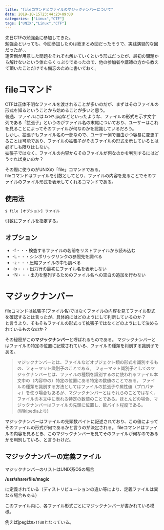 ```yaml
---
title: "fileコマンドとファイルのマジックナンバーについて"
date: 2019-10-15T23:44:23+09:00
categories: ["Linux","CTF"]
tags: ["UNIX","Linux","CTF"]
---
```


先日CTFの勉強会に参加してきた。  
勉強会といっても、今回参加したのは総まとめ回だったそうで、実践演習的な回だったが、、  
運営側が用意した問題をそれぞれ解いていくという形式だったが、最初の問題から解けないという体たらくっぷりであったので、他の参加者や講師の方から教えて頂いたことだけでも備忘のために書いておく。


# fileコマンド

CTFは正体不明なファイルを渡されることが多いのだが、まずはそのファイルの形式を知るということから始めることが多いと思う。  
普通、ファイルには.txtや.jpgなどといったような、ファイルの形式を示す文字列である「拡張子」というのがファイル名の末尾についており、ユーザーはこれを見ることによってそのファイルが何なのかを認識しているだろう。  
しかし、拡張子もファイル名の一部なので、ユーザー側で自由かつ容易に変更することは可能であり、ファイルの拡張子がそのファイルの形式を示しているとは必ずしも限りはしない。  
拡張子ではなく、ファイルの内容からそのファイルが何なのかを判別するにはどうすれば良いのか？
  

その際に使うのがUNIXの「file」コマンドである。  
fileコマンドはファイルを引数としてとり、ファイルの内容を見ることでそのファイルのファイル形式を表示してくれるコマンドである。

## 使用法

```shell
$ file [オプション] ファイル
```

引数にファイルを指定する。

## オプション

- -f・・・検査するファイルの名前をリストファイルから読み込む
- -L・・・シンボリックリンクの参照先を調べる
- -z・・・圧縮ファイルの中も調べる
- -b・・・出力行の最初にファイル名を表示しない
- -N・・・出力を整列するためのファイル名への空白の追加を行わない


# マジックナンバー

fileコマンドは拡張子(ファイル名)ではなくファイルの内容を見てファイル形式を確認するとは言ったが、具体的にはどのようにして判断しているのか？  
と言うより、そもそもファイルの形式って拡張子ではなくどのようにして決められているものなのか？

その秘密がこの**マジックナンバー**と呼ばれるものである。
マジックナンバーとはファイルの特定の位置に記載されている、ファイルの種類を判別する識別子である。

>マジックナンバーとは、ファイルなどオブジェクト類の形式を識別するもの、フォーマット識別子のことである。
>フォーマット識別子としてのマジックナンバーとは、ファイルの種類を識別するのに使われるファイル本文中の（内容中の）特定の位置にある特定の数値のことである。
>ファイルの種類を識別する方法としてはファイルの拡張子や属性値（プロパティ）を使う場合もあるが、マジックナンバーとはそれらのことではなく、ファイルの本文中に表れる特定の数値のことである。ほとんどの場合、マジックナンバーはファイルの先頭に位置し、数バイト程度である。(Wikipediaより)


マジックナンバーはファイルの先頭数バイトに記述されており、この値によってそのファイルの形式が何であるかと言うのが決定される。
fileコマンドはファイルの内容を見るとき、このマジックナンバーを見てそのファイルが何なのであるかを判別している、と言うわけだ。

## マジックナンバーの定義ファイル

マジックナンバーのリストはUNIX系OSの場合

**/usr/share/file/magic**

に定義されている（ディストリビューションの違い等により、定義ファイルは異なる場合もある）

このファイル内に、各ファイル形式ごとにマジックナンバーが書かれている模様。

例えばjpegは```0xffd8```となっている。